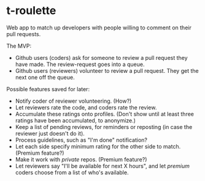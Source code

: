 t-roulette
=====================

Web app to match up developers with people willing to comment on their pull requests.

The MVP:
- Github users (coders) ask for someone to review a pull request they have made.  The review-request goes into a queue.
- Github users (reviewers) volunteer to review a pull request.  They get the next one off the queue.

Possible features saved for later:
- Notify coder of reviewer volunteering.  (How?)
- Let reviewers rate the code, and coders rate the review.
- Accumulate these ratings onto profiles.  (Don't show until at least three ratings have been accumulated, to anonymize.)
- Keep a list of pending reviews, for reminders or reposting (in case the reviewer just doesn't do it).
- Process guidelines, such as "I'm done" notification?
- Let each side specify minimum rating for the other side to match.  (Premium feature?)
- Make it work with *private* repos.  (Premium feature?)
- Let reviewers say "I'll be available for next X hours", and let *premium* coders choose from a list of who's available.
